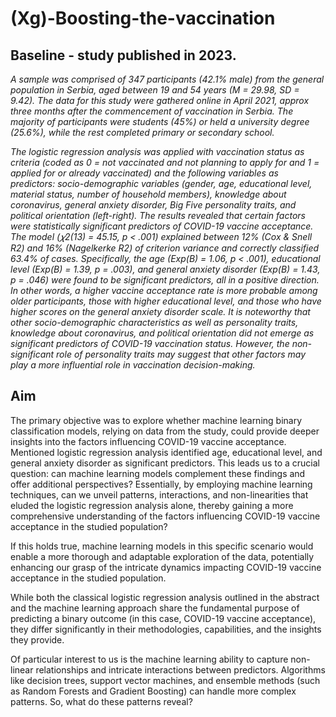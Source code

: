 # (Xg)-Boosting-the-vaccination

## Baseline - study published in 2023.

_A sample was comprised of 347 participants (42.1% male) from the general population in Serbia, aged between 19 and 54 years (M = 29.98, SD = 9.42). The data for this study were gathered online in April 2021, approx three months after the commencement of vaccination in Serbia. The majority of participants were students (45%) or held a university degree (25.6%), while the rest completed primary or secondary school._

_The logistic regression analysis was applied with vaccination status as criteria (coded as 0 = not vaccinated and not planning to apply for and 1 = applied for or already vaccinated) and the following variables as predictors: socio-demographic variables (gender, age, educational level, material status, number of household members), knowledge about coronavirus, general anxiety disorder, Big Five personality traits, and political orientation (left-right). The results revealed that certain factors were statistically significant predictors of COVID-19 vaccine acceptance. The model (𝜒2(13) = 45.15, p < .001) explained between 12% (Cox & Snell R2) and 16% (Nagelkerke R2) of criterion variance and correctly classified 63.4% of cases. Specifically, the age (Exp(B) = 1.06, p < .001), educational level (Exp(B) = 1.39, p = .003), and general anxiety disorder (Exp(B) = 1.43, p = .046) were found to be significant predictors, all in a positive direction. In other words, a higher vaccine acceptance rate is more probable among older participants, those with higher educational level, and those who have higher scores on the general anxiety disorder scale. It is noteworthy that other socio-demographic characteristics as well as personality traits, knowledge about coronavirus, and political orientation did not emerge as significant predictors of COVID-19 vaccination status. However, the non-significant role of personality traits may suggest that other factors may play a more influential role in vaccination decision-making._


## Aim

The primary objective was to explore whether machine learning binary classification models, relying on data from the study, could provide deeper insights into the factors influencing COVID-19 vaccine acceptance. Mentioned logistic regression analysis identified age, educational level, and general anxiety disorder as significant predictors. This leads us to a crucial question: can machine learning models complement these findings and offer additional perspectives? Essentially, by employing machine learning techniques, can we unveil patterns, interactions, and non-linearities that eluded the logistic regression analysis alone, thereby gaining a more comprehensive understanding of the factors influencing COVID-19 vaccine acceptance in the studied population?

If this holds true, machine learning models in this specific scenario would enable a more thorough and adaptable exploration of the data, potentially enhancing our grasp of the intricate dynamics impacting COVID-19 vaccine acceptance in the studied population.

While both the classical logistic regression analysis outlined in the abstract and the machine learning approach share the fundamental purpose of predicting a binary outcome (in this case, COVID-19 vaccine acceptance), they differ significantly in their methodologies, capabilities, and the insights they provide.

Of particular interest to us is the machine learning ability to capture non-linear relationships and intricate interactions between predictors. Algorithms like decision trees, support vector machines, and ensemble methods (such as Random Forests and Gradient Boosting) can handle more complex patterns. So, what do these patterns reveal?
